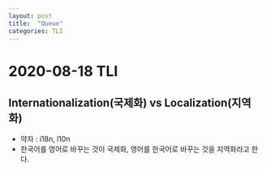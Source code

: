 ```yaml
---
layout: post
title:  "Queue"
categories: TLI
---
```


# 2020-08-18 TLI

## Internationalization(국제화) vs Localization(지역화)
- 약자 : i18n, l10n
- 한국어를 영어로 바꾸는 것이 국제화, 영어를 한국어로 바꾸는 것을 지역화라고 한다.

